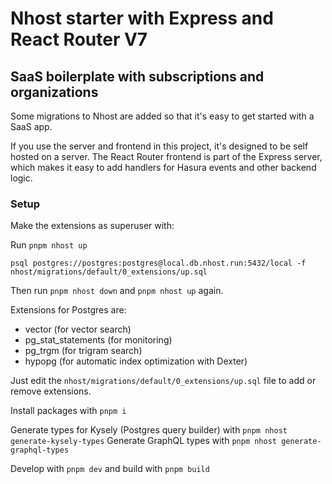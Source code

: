 # Nhost starter with Express and React Router V7

## SaaS boilerplate with subscriptions and organizations

Some migrations to Nhost are added so that it's easy to get started with a SaaS app.

If you use the server and frontend in this project, it's designed to be self hosted on a server. The React Router frontend is part of the Express server, which makes it easy to add handlers for Hasura events and other backend logic.

### Setup

Make the extensions as superuser with:

Run `pnpm nhost up`

`psql postgres://postgres:postgres@local.db.nhost.run:5432/local -f nhost/migrations/default/0_extensions/up.sql`

Then run `pnpm nhost down` and `pnpm nhost up` again.

Extensions for Postgres are:

- vector (for vector search)
- pg_stat_statements (for monitoring)
- pg_trgm (for trigram search)
- hypopg (for automatic index optimization with Dexter)

Just edit the `nhost/migrations/default/0_extensions/up.sql` file to add or remove extensions.

Install packages with `pnpm i`

Generate types for Kysely (Postgres query builder) with `pnpm nhost generate-kysely-types`
Generate GraphQL types with `pnpm nhost generate-graphql-types`

Develop with `pnpm dev` and build with `pnpm build`
